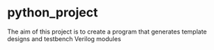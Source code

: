 # python_project
The aim of this project is to create a program that generates template designs and testbench Verilog modules
